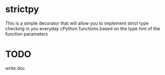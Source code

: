 # strictpy
This is a simple decorator that will allow you to implement strict type checking in you everyday cPython functions based on the type hint of the function parameters


# TODO
write doc